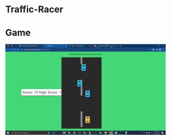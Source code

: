 # Traffic-Racer
# Game
![](https://github.com/imvickykumar999/Traffic-Racer/blob/master/screenshot.png)
